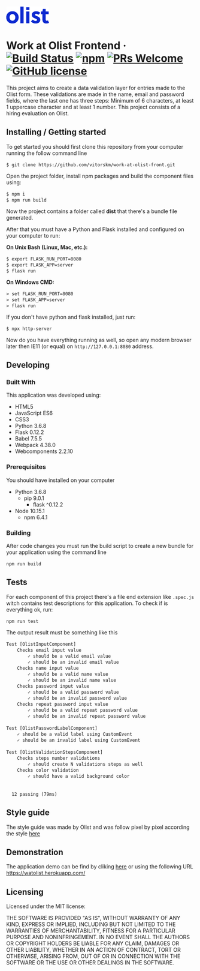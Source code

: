 ![Logo of the project](./app/assets/imgs/olist_logo.png)

# Work at Olist Frontend &middot; [![Build Status](https://img.shields.io/travis/npm/npm/latest.svg?style=flat-square)](https://travis-ci.org/npm/npm) [![npm](https://img.shields.io/npm/v/npm.svg?style=flat-square)](https://www.npmjs.com/package/npm) [![PRs Welcome](https://img.shields.io/badge/PRs-welcome-brightgreen.svg?style=flat-square)](http://makeapullrequest.com) [![GitHub license](https://img.shields.io/badge/license-MIT-blue.svg?style=flat-square)](https://github.com/your/your-project/blob/master/LICENSE)


This project aims to create a data validation layer for entries made to the Olist form. These validations are made in the name, email and password fields, where the last one has three steps: Minimum of 6 characters, at least 1 uppercase character and at least 1 number. This project consists of a hiring evaluation on Olist.

## Installing / Getting started

To get started you should first clone this repository from your computer running the follow command line

```
$ git clone https://github.com/vitorskm/work-at-olist-front.git
```

Open the project folder, install npm packages and build the component files using:

```
$ npm i
$ npm run build
```

Now the project contains a folder called **dist** that there's a bundle file generated.

After that you must have a Python and Flask installed and configured on your computer to run:

**On Unix Bash (Linux, Mac, etc.):**
```
$ export FLASK_RUN_PORT=8080
$ export FLASK_APP=server
$ flask run
```

**On Windows CMD:**
```
> set FLASK_RUN_PORT=8080
> set FLASK_APP=server
> flask run
```

If you don't have python and flask installed, just run:
```
$ npx http-server
```

Now do you have everything running as well, so open any modern browser later then IE11 (or equal) on `http://127.0.0.1:8080` address.

## Developing

### Built With
This application was developed using:
- HTML5
- JavaScript ES6
- CSS3
- Python 3.6.8
- Flask 0.12.2
- Babel 7.5.5
- Webpack 4.38.0
- Webcomponents 2.2.10

### Prerequisites
You should have installed on your computer

- Python 3.6.8
    - pip 9.0.1
        - flask ^0.12.2
- Node 10.15.1
    - npm 6.4.1

### Building

After code changes you must run the build script to create a new bundle for your application using the command line

```
npm run build
```


## Tests

For each component of this project there's a file end extension like `.spec.js` witch contains test descriptions for this application. To check if is everything ok, run:

```
npm run test
```

The output result must be something like this

```
Test [OlistInputComponent]
    Checks email input value
        ✓ should be a valid email value
        ✓ should be an invalid email value
    Checks name input value
        ✓ should be a valid name value
        ✓ should be an invalid name value
    Checks password input value
        ✓ should be a valid password value
        ✓ should be an invalid password value
    Checks repeat password input value
        ✓ should be a valid repeat password value
        ✓ should be an invalid repeat password value

Test [OlistPasswordLabelComponent]
    ✓ should be a valid label using CustomEvent
    ✓ should be an invalid label using CustomEvent

Test [OlistValidationStepsComponent]
    Checks steps number validations
        ✓ should create N validations steps as well
    Checks color validation
        ✓ should have a valid background color


  12 passing (79ms)
```

## Style guide

The style guide was made by Olist and was follow pixel by pixel according the style [here](https://www.figma.com/file/rsSlx8jDHls6nWXziElWTk/olist----front-end-test)


## Demonstration
The application demo can be find by cliking [here](https://watolist.herokuapp.com/) or using the following URL https://watolist.herokuapp.com/


## Licensing

Licensed under the MIT license:

THE SOFTWARE IS PROVIDED "AS IS", WITHOUT WARRANTY OF ANY KIND, EXPRESS OR IMPLIED, INCLUDING BUT NOT LIMITED TO THE WARRANTIES OF MERCHANTABILITY, FITNESS FOR A PARTICULAR PURPOSE AND NONINFRINGEMENT. IN NO EVENT SHALL THE AUTHORS OR COPYRIGHT HOLDERS BE LIABLE FOR ANY CLAIM, DAMAGES OR OTHER LIABILITY, WHETHER IN AN ACTION OF CONTRACT, TORT OR OTHERWISE, ARISING FROM, OUT OF OR IN CONNECTION WITH THE SOFTWARE OR THE USE OR OTHER DEALINGS IN THE SOFTWARE.
